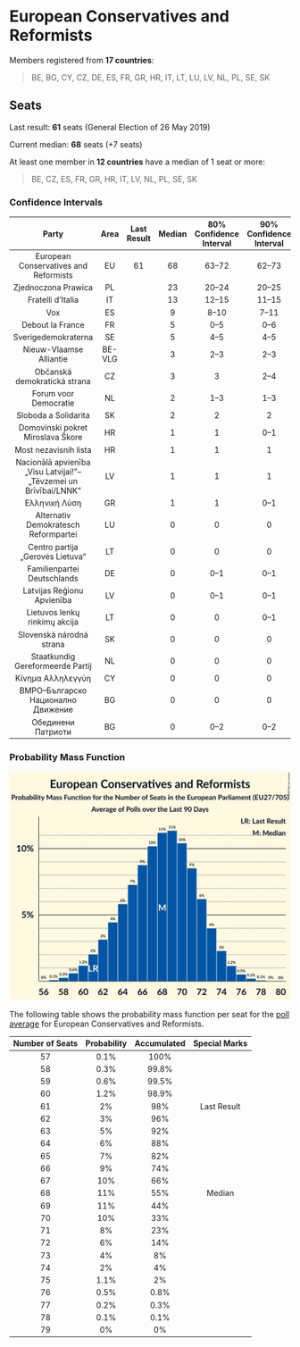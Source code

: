 # European Conservatives and Reformists

Members registered from **17 countries**:

> BE, BG, CY, CZ, DE, ES, FR, GR, HR, IT, LT, LU, LV, NL, PL, SE, SK

## Seats

Last result: **61** seats (General Election of 26 May 2019)

Current median: **68** seats (+7 seats)

At least one member in **12 countries** have a median of 1 seat or more:

> BE, CZ, ES, FR, GR, HR, IT, LV, NL, PL, SE, SK

### Confidence Intervals

| Party | Area | Last Result | Median | 80% Confidence Interval | 90% Confidence Interval | 95% Confidence Interval | 99% Confidence Interval |
|:-----:|:----:|:-----------:|:------:|:-----------------------:|:-----------------------:|:-----------------------:|:-----------------------:|
| European Conservatives and Reformists | EU | 61 | 68 | 63–72 | 62–73 | 61–74 | 59–76 |
| Zjednoczona Prawica | PL | | 23 | 20–24 | 20–25 | 19–25 | 19–26 |
| Fratelli d’Italia | IT | | 13 | 12–15 | 11–15 | 11–15 | 11–16 |
| Vox | ES | | 9 | 8–10 | 7–11 | 7–11 | 7–12 |
| Debout la France | FR | | 5 | 0–5 | 0–6 | 0–6 | 0–7 |
| Sverigedemokraterna | SE | | 5 | 4–5 | 4–5 | 4–6 | 4–6 |
| Nieuw-Vlaamse Alliantie | BE-VLG | | 3 | 2–3 | 2–3 | 2–4 | 2–4 |
| Občanská demokratická strana | CZ | | 3 | 3 | 2–4 | 2–4 | 2–4 |
| Forum voor Democratie | NL | | 2 | 1–3 | 1–3 | 1–4 | 1–4 |
| Sloboda a Solidarita | SK | | 2 | 2 | 2 | 2 | 1–3 |
| Domovinski pokret Miroslava Škore | HR | | 1 | 1 | 0–1 | 0–1 | 0–1 |
| Most nezavisnih lista | HR | | 1 | 1 | 1 | 1 | 0–1 |
| Nacionālā apvienība „Visu Latvijai!”–„Tēvzemei un Brīvībai/LNNK” | LV | | 1 | 1 | 1 | 1 | 1–2 |
| Ελληνική Λύση | GR | | 1 | 1 | 0–1 | 0–1 | 0–1 |
| Alternativ Demokratesch Reformpartei | LU | | 0 | 0 | 0 | 0 | 0–1 |
| Centro partija „Gerovės Lietuva“ | LT | | 0 | 0 | 0 | 0 | 0 |
| Familienpartei Deutschlands | DE | | 0 | 0–1 | 0–1 | 0–1 | 0–1 |
| Latvijas Reģionu Apvienība | LV | | 0 | 0–1 | 0–1 | 0–1 | 0–1 |
| Lietuvos lenkų rinkimų akcija | LT | | 0 | 0 | 0–1 | 0–1 | 0–1 |
| Slovenská národná strana | SK | | 0 | 0 | 0 | 0 | 0–1 |
| Staatkundig Gereformeerde Partij | NL | | 0 | 0 | 0 | 0 | 0–1 |
| Κίνημα Αλληλεγγύη | CY | | 0 | 0 | 0 | 0 | 0 |
| ВМРО–Българско Национално Движение | BG | | 0 | 0 | 0 | 0–1 | 0–1 |
| Обединени Патриоти | BG | | 0 | 0–2 | 0–2 | 0–3 | 0–3 |

### Probability Mass Function

![Graph with seats probability mass function not yet produced](average-2020-09-30-seats-pmf-europeanconservativesandreformists.png "Seats Probability Mass Function")

The following table shows the probability mass function per seat for the [poll average](average-2020-09-30.html) for European Conservatives and Reformists.

| Number of Seats | Probability | Accumulated | Special Marks |
|:---------------:|:-----------:|:-----------:|:-------------:|
| 57 | 0.1% | 100% |  |
| 58 | 0.3% | 99.8% |  |
| 59 | 0.6% | 99.5% |  |
| 60 | 1.2% | 98.9% |  |
| 61 | 2% | 98% | Last Result |
| 62 | 3% | 96% |  |
| 63 | 5% | 92% |  |
| 64 | 6% | 88% |  |
| 65 | 7% | 82% |  |
| 66 | 9% | 74% |  |
| 67 | 10% | 66% |  |
| 68 | 11% | 55% | Median |
| 69 | 11% | 44% |  |
| 70 | 10% | 33% |  |
| 71 | 8% | 23% |  |
| 72 | 6% | 14% |  |
| 73 | 4% | 8% |  |
| 74 | 2% | 4% |  |
| 75 | 1.1% | 2% |  |
| 76 | 0.5% | 0.8% |  |
| 77 | 0.2% | 0.3% |  |
| 78 | 0.1% | 0.1% |  |
| 79 | 0% | 0% |  |


